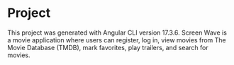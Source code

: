 # Project

This project was generated with Angular CLI version 17.3.6. Screen Wave is a movie application where users can register, log in, view movies from The Movie Database (TMDB), mark favorites, play trailers, and search for movies.
